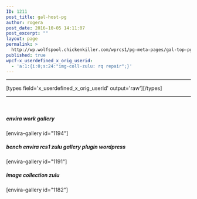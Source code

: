 ```yaml
---
ID: 1211
post_title: gal-host-pg
author: rogera
post_date: 2016-10-05 14:11:07
post_excerpt: ""
layout: page
permalink: >
  http://wp.wolfspool.chickenkiller.com/wprcs1/pg-meta-pages/gal-top-pg/gal-host-pg/
published: true
wpcf-x_userdefined_x_orig_userid:
  - 'a:1:{i:0;s:24:"img-coll-zulu: rq repair";}'
---
```

<hr />

[types field='x_userdefined_x_orig_userid' output='raw'][/types]

<hr />

&nbsp;

<h5>envira work gallery</h5>

[envira-gallery id="1194"]

<h5>bench envira rcs1 zulu gallery plugin wordpress</h5>

[envira-gallery id="1191"]

<h5>image collection zulu</h5>

[envira-gallery id="1182"]